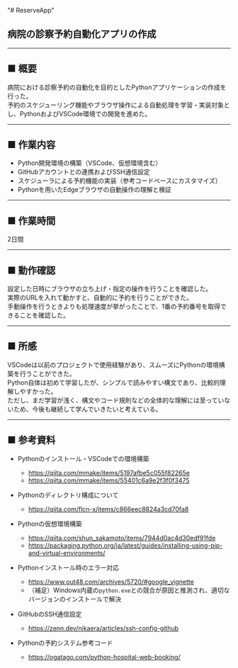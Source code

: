 "# ReserveApp"

## 病院の診察予約自動化アプリの作成

---

## ■ 概要  
病院における診察予約の自動化を目的としたPythonアプリケーションの作成を行った。  
予約のスケジューリング機能やブラウザ操作による自動処理を学習・実装対象とし、PythonおよびVSCode環境での開発を進めた。

---
## ■ 作業内容  

- Python開発環境の構築（VSCode、仮想環境含む）  
- GitHubアカウントとの連携およびSSH通信設定  
- スケジューラによる予約機能の実装（参考コードベースにカスタマイズ）  
- Pythonを用いたEdgeブラウザの自動操作の理解と検証  

---

## ■ 作業時間  
2日間

---

## ■ 動作確認  
設定した日時にブラウザの立ち上げ・指定の操作を行うことを確認した。  
実際のURLを入れて動かすと、自動的に予約を行うことができた。  
手動操作を行うときよりも処理速度が挙がったことで、1番の予約番号を取得できることを確認した。

---

## ■ 所感  
VSCodeは以前のプロジェクトで使用経験があり、スムーズにPythonの環境構築を行うことができた。  
Python自体は初めて学習したが、シンプルで読みやすい構文であり、比較的理解しやすかった。  
ただし、まだ学習が浅く、構文やコード規則などの全体的な理解には至っていないため、今後も継続して学んでいきたいと考えている。

---

## ■ 参考資料  

- Pythonのインストール・VSCodeでの環境構築  
  - https://qiita.com/mmake/items/5197afbe5c055f82265e  
  - https://qiita.com/mmake/items/55401c6a9e2f3f0f3475  

- Pythonのディレクトリ構成について  
  - https://qiita.com/flcn-x/items/c866eec8824a3cd70fa8  

- Pythonの仮想環境構築  
  - https://qiita.com/shun_sakamoto/items/7944d0ac4d30edf91fde  
  - https://packaging.python.org/ja/latest/guides/installing-using-pip-and-virtual-environments/  

- Pythonインストール時のエラー対応  
  - https://www.out48.com/archives/5720/#google_vignette  
  - （補足）Windows内蔵の`python.exe`との競合が原因と推測され、適切なバージョンのインストールで解決  

- GitHubのSSH通信設定  
  - https://zenn.dev/nikaera/articles/ssh-config-github  

- Pythonの予約システム参考コード  
  - https://ogatago.com/python-hospital-web-booking/  

